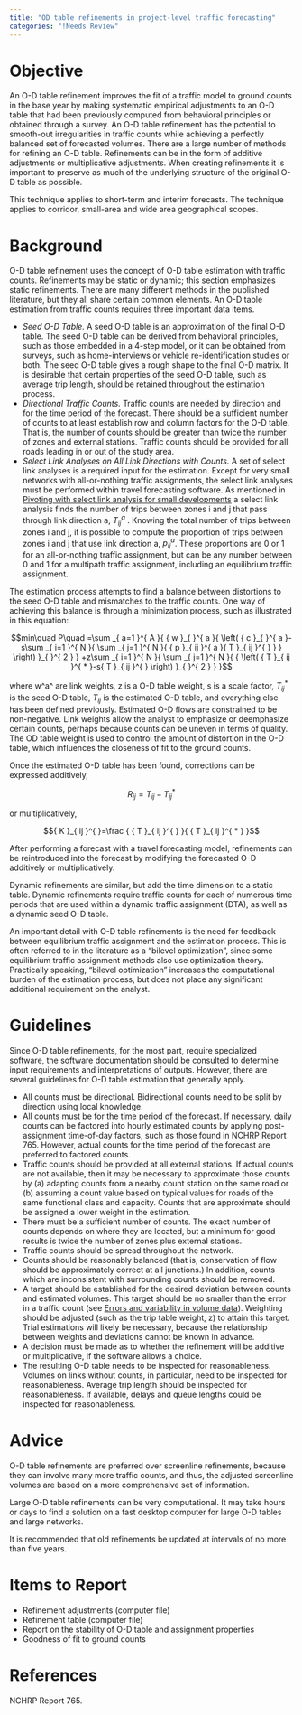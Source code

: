 ```yaml
---
title: "OD table refinements in project-level traffic forecasting"
categories: "!Needs Review"
---
```


Objective
=========

An O-D table refinement improves the fit of a traffic model to ground counts in the base year by making systematic empirical adjustments to an O-D table that had been previously computed from behavioral principles or obtained through a survey. An O-D table refinement has the potential to smooth-out irregularities in traffic counts while achieving a perfectly balanced set of forecasted volumes. There are a large number of methods for refining an O-D table. Refinements can be in the form of additive adjustments or multiplicative adjustments. When creating refinements it is important to preserve as much of the underlying structure of the original O-D table as possible.

This technique applies to short-term and interim forecasts. The technique applies to corridor, small-area and wide area geographical scopes.

Background
==========

O-D table refinement uses the concept of O-D table estimation with traffic counts. Refinements may be static or dynamic; this section emphasizes static refinements. There are many different methods in the published literature, but they all share certain common elements. An O-D table estimation from traffic counts requires three important data items.

-   *Seed O-D Table.* A seed O-D table is an approximation of the final O-D table. The seed O-D table can be derived from behavioral principles, such as those embedded in a 4-step model, or it can be obtained from surveys, such as home-interviews or vehicle re-identification studies or both. The seed O-D table gives a rough shape to the final O-D matrix. It is desirable that certain properties of the seed O-D table, such as average trip length, should be retained throughout the estimation process.
-   *Directional Traffic Counts.* Traffic counts are needed by direction and for the time period of the forecast. There should be a sufficient number of counts to at least establish row and column factors for the O-D table. That is, the number of counts should be greater than twice the number of zones and external stations. Traffic counts should be provided for all roads leading in or out of the study area.
-   *Select Link Analyses on All Link Directions with Counts.* A set of select link analyses is a required input for the estimation. Except for very small networks with all-or-nothing traffic assignments, the select link analyses must be performed within travel forecasting software. As mentioned in [Pivoting with select link analysis for small developments](Pivoting_with_select_link_analysis_for_small_developments_in_project-level_traffic_forecasting) a select link analysis finds the number of trips between zones i and j that pass through link direction a, ${ T }_{ ij }^{ a }$ . Knowing the total number of trips between zones i and j, it is possible to compute the proportion of trips between zones i and j that use link direction a, ${ p }_{ ij }^{ a }$. These proportions are 0 or 1 for an all-or-nothing traffic assignment, but can be any number between 0 and 1 for a multipath traffic assignment, including an equilibrium traffic assignment.

The estimation process attempts to find a balance between distortions to the seed O-D table and mismatches to the traffic counts. One way of achieving this balance is through a minimization process, such as illustrated in this equation:

$$min\quad P\quad =\sum _{ a=1 }^{ A }{ { w }_{ }^{ a }{ \left( { c }_{ }^{ a }-s\sum _{ i=1 }^{ N }{ \sum _{ j=1 }^{ N }{ { p }_{ ij }^{ a }{ T }_{ ij }^{ } } } \right) }_{ }^{ 2 } } +z\sum _{ i=1 }^{ N }{ \sum _{ j=1 }^{ N }{ { \left( { T }_{ ij }^{ * }-s{ T }_{ ij }^{ } \right) }_{ }^{ 2 } } }$$

where w^a^ are link weights, z is a O-D table weight, s is a scale factor, ${ T }_{ ij }^{ * }$ is the seed O-D table, ${ T }_{ ij }^{   }$ is the estimated O-D table, and everything else has been defined previously. Estimated O-D flows are constrained to be non-negative. Link weights allow the analyst to emphasize or deemphasize certain counts, perhaps because counts can be uneven in terms of quality. The OD table weight is used to control the amount of distortion in the O-D table, which influences the closeness of fit to the ground counts.

Once the estimated O-D table has been found, corrections can be expressed additively,

$${ R }_{ ij }^{ }={ T }_{ ij }^{ }-{ T }_{ ij }^{ * }$$

or multiplicatively,

$${ K }_{ ij }^{ }=\frac { { T }_{ ij }^{ } }{ { T }_{ ij }^{ * } }$$

After performing a forecast with a travel forecasting model, refinements can be reintroduced into the forecast by modifying the forecasted O-D additively or multiplicatively.

Dynamic refinements are similar, but add the time dimension to a static table. Dynamic refinements require traffic counts for each of numerous time periods that are used within a dynamic traffic assignment (DTA), as well as a dynamic seed O-D table.

An important detail with O-D table refinements is the need for feedback between equilibrium traffic assignment and the estimation process. This is often referred to in the literature as a “bilevel optimization”, since some equilibrium traffic assignment methods also use optimization theory. Practically speaking, “bilevel optimization” increases the computational burden of the estimation process, but does not place any significant additional requirement on the analyst.

Guidelines
==========

Since O-D table refinements, for the most part, require specialized software, the software documentation should be consulted to determine input requirements and interpretations of outputs. However, there are several guidelines for O-D table estimation that generally apply.

-   All counts must be directional. Bidirectional counts need to be split by direction using local knowledge.
-   All counts must be for the time period of the forecast. If necessary, daily counts can be factored into hourly estimated counts by applying post-assignment time-of-day factors, such as those found in NCHRP Report 765. However, actual counts for the time period of the forecast are preferred to factored counts.
-   Traffic counts should be provided at all external stations. If actual counts are not available, then it may be necessary to approximate those counts by (a) adapting counts from a nearby count station on the same road or (b) assuming a count value based on typical values for roads of the same functional class and capacity. Counts that are approximate should be assigned a lower weight in the estimation.
-   There must be a sufficient number of counts. The exact number of counts depends on where they are located, but a minimum for good results is twice the number of zones plus external stations.
-   Traffic counts should be spread throughout the network.
-   Counts should be reasonably balanced (that is, conservation of flow should be approximately correct at all junctions.) In addition, counts which are inconsistent with surrounding counts should be removed.
-   A target should be established for the desired deviation between counts and estimated volumes. This target should be no smaller than the error in a traffic count (see [Errors and variability in volume data](Errors_and_variability_in_volume_data_for_project-level_traffic_forecasts)). Weighting should be adjusted (such as the trip table weight, z) to attain this target. Trial estimations will likely be necessary, because the relationship between weights and deviations cannot be known in advance.
-   A decision must be made as to whether the refinement will be additive or multiplicative, if the software allows a choice.
-   The resulting O-D table needs to be inspected for reasonableness. Volumes on links without counts, in particular, need to be inspected for reasonableness. Average trip length should be inspected for reasonableness. If available, delays and queue lengths could be inspected for reasonableness.

Advice
======

O-D table refinements are preferred over screenline refinements, because they can involve many more traffic counts, and thus, the adjusted screenline volumes are based on a more comprehensive set of information.

Large O-D table refinements can be very computational. It may take hours or days to find a solution on a fast desktop computer for large O-D tables and large networks.

It is recommended that old refinements be updated at intervals of no more than five years.

Items to Report
===============

-   Refinement adjustments (computer file)
-   Refinement table (computer file)
-   Report on the stability of O-D table and assignment properties
-   Goodness of fit to ground counts

References
==========

NCHRP Report 765.

